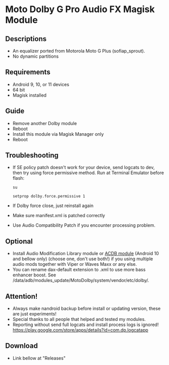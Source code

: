 # Moto Dolby G Pro Audio FX Magisk Module

## Descriptions
- An equalizer ported from Motorola Moto G Plus (sofiap_sprout).
- No dynamic partitions

## Requirements
- Android 9, 10, or 11 devices
- 64 bit
- Magisk installed

## Guide
- Remove another Dolby module
- Reboot
- Install this module via Magisk Manager only
- Reboot

## Troubleshooting
- If SE policy patch doesn't work for your device, send logcats to dev, then try using force permissive method.
  Run at Terminal Emulator before flash:

  `su`

  `setprop dolby.force.permissive 1`

- If Dolby force close, just reinstall again
- Make sure manifest.xml is patched correctly
- Use Audio Compatibility Patch if you encounter processing problem.

## Optional
- Install Audio Modification Library module or [ACDB module](https://t.me/viperatmos) (Android 10 and bellow only) (choose one, don't use both!) if you using multiple audio mods together with Viper or Waves Maxx or any else.
- You can rename dax-default extension to .xml to use more bass enhancer boost. See /data/adb/modules_update/MotoDolby/system/vendor/etc/dolby/.

## Attention!
- Always make nandroid backup before install or updating version, these are just experiments!
- Special thanks to all people that helped and tested my modules.
- Reporting without send full logcats and install process logs is ignored!
https://play.google.com/store/apps/details?id=com.dp.logcatapp

## Download
- Link bellow at "Releases"



